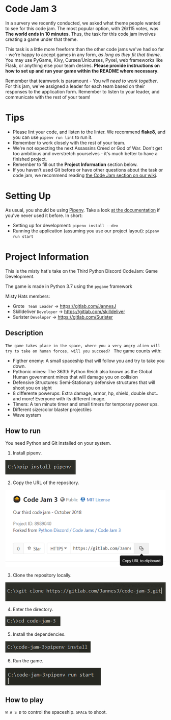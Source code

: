 # Code Jam 3

In a survery we recently conducted, we asked what theme people wanted to see for this code jam. The most popular option, 
with 26/115 votes, was **The world ends in 10 minutes**. Thus, the task for this code jam involves creating a game under that theme.

This task is a little more freeform than the other code jams we've had so far - we're happy to accept games in any form, 
*as long as they fit that theme.* You may use PyGame, Kivy, Curses/Unicurses, Pyxel, web frameworks like Flask, or anything else 
your team desires. **Please provide instructions on how to set up and run your game within the README where necessary**.

Remember that teamwork is paramount - You *will need to work together*. For this jam, we've assigned a leader for each team 
based on their responses to the application form. Remember to listen to your leader, and communicate with the rest of your team!

# Tips

* Please lint your code, and listen to the linter. We recommend **flake8**, and you can use `pipenv run lint` to run it.
* Remember to work closely with the rest of your team.
* We're not expecting the next Assassins Creed or God of War. Don't get too ambitious and overstretch yourselves - 
  it's much better to have a finished project.
* Remember to fill out the __Project Information__ section below.
* If you haven't used Git before or have other questions about the task or code jam, we recommend reading 
  [the Code Jam section on our wiki](https://wiki.pythondiscord.com/wiki/jams).

# Setting Up

As usual, you should be using [Pipenv](https://pipenv.readthedocs.io/en/latest/). Take a look 
[at the documentation](https://pipenv.readthedocs.io/en/latest/) if you've never used it before. In short:

* Setting up for development: `pipenv install --dev`
* Running the application (assuming you use our project layout): `pipenv run start`

# Project Information

This is the misty hat's take on the Third Python Discord CodeJam: Game Development.

The game is made in Python 3.7 using the `pygame` framework

Misty Hats members:
 * Grote        ` Team Leader` -> https://gitlab.com/JannesJ
 * Skilldeliver  `Developer`   -> https://gitlab.com/skilldeliver
 * Surister      `Developer`   -> https://gitlab.com/Surister
## Description

`The game takes place in the space, where you a very angry alien will try to take on human forces, will you succeed?
`
The game counts with: 
   * Figther enemy: A small spaceship that will follow you and try to take you down.
   * Pythonic mines: The 363th Python Reich also known as the Global Human government mines that will damage you on
   collision
   * Defensive Structures: Semi-Stationary defensive structures that will shoot you on sight
   * 8 differente powerups: Extra damage, armor, hp, shield, double shot.. and more! Everyone with its different
   image.
   * Timers: A ten minute timer and small timers for temporary power ups.
   * Different size/color blaster projectiles
   * Wave system
   
## How to run

You need Python and Git installed on your system.

1. Install pipenv.

![](project/assets/howto/howto1.png)

2. Copy the URL of the repository.

![](project/assets/howto/howto2.png)

3. Clone the repository locally.

![](project/assets/howto/howto3.png)

4. Enter the directory.

![](project/assets/howto/howto4.png)

5. Install the dependencies.

![](project/assets/howto/howto5.png)

6. Run the game.

![](project/assets/howto/howto6.png)

## How to play

`W A S D` to control the spaceship.
`SPACE`   to shoot.
